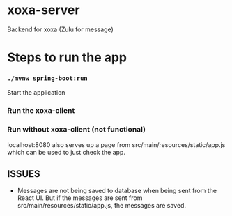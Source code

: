 # xoxa-server
Backend for xoxa (Zulu for message)

# Steps to run the app

### `./mvnw spring-boot:run`
Start the application

### Run the xoxa-client

### Run without xoxa-client (not functional)
localhost:8080 also serves up a page from src/main/resources/static/app.js which can be used to just check the app.

## ISSUES 

- Messages are not being saved to database when being sent from the React UI. But if the messages are sent from src/main/resources/static/app.js, the messages are saved.
